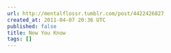 ```yaml
---
url: http://mentalflossr.tumblr.com/post/4422426827
created_at: 2011-04-07 20:36 UTC
published: false
title: Now You Know
tags: []
---
```



